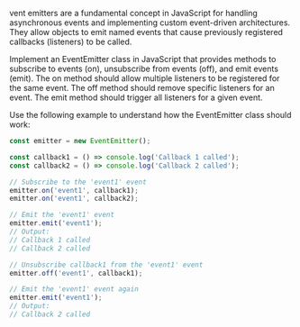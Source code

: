 vent emitters are a fundamental concept in JavaScript for handling asynchronous events and implementing custom event-driven architectures. They allow objects to emit named events that cause previously registered callbacks (listeners) to be called.

Implement an EventEmitter class in JavaScript that provides methods to subscribe to events (on), unsubscribe from events (off), and emit events (emit). The on method should allow multiple listeners to be registered for the same event. The off method should remove specific listeners for an event. The emit method should trigger all listeners for a given event.

Use the following example to understand how the EventEmitter class should work:

```js
const emitter = new EventEmitter();

const callback1 = () => console.log('Callback 1 called');
const callback2 = () => console.log('Callback 2 called');

// Subscribe to the 'event1' event
emitter.on('event1', callback1);
emitter.on('event1', callback2);

// Emit the 'event1' event
emitter.emit('event1');
// Output:
// Callback 1 called
// Callback 2 called

// Unsubscribe callback1 from the 'event1' event
emitter.off('event1', callback1);

// Emit the 'event1' event again
emitter.emit('event1');
// Output:
// Callback 2 called
```
